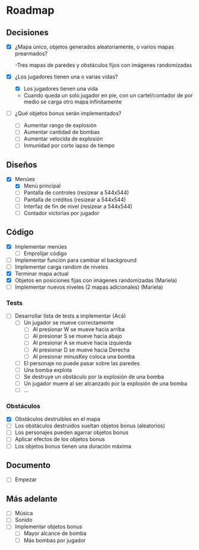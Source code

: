 # Roadmap

## Decisiones

- [x] ¿Mapa único, objetos generados aleatoriamente, o varios mapas prearmados?
  
  -Tres mapas de paredes y obstáculos fijos con imágenes randomizadas

- [x] ¿Los jugadores tienen una o varias vidas?
  - [x] Los jugadores tienen una vida
  - Cuando queda un solo jugador en pie, con un cartel/contador de por medio se carga otro mapa infinitamente
- [ ] ¿Qué objetos bonus serán implementados?
  - [ ] Aumentar rango de explosión
  - [ ] Aumentar cantidad de bombas
  - [ ] Aumentar velocida de explosión
  - [ ] Inmunidad por corto lapso de tiempo

## Diseños

- [x] Menúes
  - [x] Menú principal
  - [ ] Pantalla de controles (resizear a 544x544)
  - [ ] Pantalla de créditos (resizear a 544x544)
  - [ ] Interfaz de fin de nivel (resizear a 544x544)
  - [ ] Contador victorias por jugador

## Código

- [x] Implementar menúes
  - [ ] Emprolijar código
- [ ] Implementar función para cambiar el background
- [ ] Implementar carga random de niveles
- [x] Terminar mapa actual
- [x] Objetos en posiciones fijas con imágenes randomizadas (Mariela)
- [ ] Implementar nuevos niveles (2 mapas adicionales) (Mariela)

### Tests

- [ ] Desarrollar lista de tests a implementar (Acá)
  - [ ] Un jugador se mueve correctamente
    - [ ] Al presionar W se mueve hacia arriba
    - [ ] Al presionar S se mueve hacia abajo
    - [ ] Al presionar A se mueve hacia izquierda
    - [ ] Al presionar D se mueve hacia Derecha
    - [ ] Al presionar minusKey coloca una bomba
  - [ ] El personaje no puede pasar sobre las paredes
  - [ ] Una bomba explota
  - [ ] Se destruye un obstáculo por la explosión de una bomba
  - [ ] Un jugador muere al ser alcanzado por la explosión de una bomba
  - [ ] ...

### Obstáculos

- [x] Obstáculos destruibles en el mapa
- [ ] Los obstáculos destruídos sueltan objetos bonus (aleatorios)
- [ ] Los personajes pueden agarrar objetos bonus
- [ ] Aplicar efectos de los objetos bonus
- [ ] Los objetos bonus tienen una duración máxima

## Documento

- [ ] Empezar

## Más adelante

- [ ] Música
- [ ] Sonido
- [ ] Implementar objetos bonus
  - [ ] Mayor alcance de bomba
  - [ ] Más bombas por jugador

